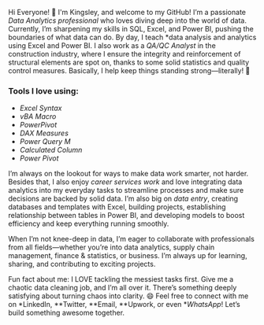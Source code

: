 Hi Everyone! 👋 I'm Kingsley, and welcome to my GitHub!
I’m a passionate *Data Analytics professional* who loves diving deep into the world of data. Currently, I’m sharpening my skills in SQL, Excel, and Power BI, pushing the boundaries of what data can do. 
By day, I teach *data analysis and analytics using Excel and Power BI. I also work as a *QA/QC Analyst* in the construction industry, where I ensure the integrity and reinforcement of structural elements are spot on, thanks to some solid statistics and quality control measures. Basically, I help keep things standing strong—literally! 💪

### Tools I love using:
- *Excel Syntax*
- *vBA Macro*
- *PowerPivot*
- *DAX Measures*
- *Power Query M*
- *Calculated Column*
- *Power Pivot*

I’m always on the lookout for ways to make data work smarter, not harder. Besides that, I also enjoy *career services work* and love integrating data analytics into my everyday tasks to streamline processes and make sure decisions are backed by solid data. I’m also big on *data entry*, creating databases and templates with Excel, building projects, establishing relationship between tables in Power BI, and developing models to boost efficiency and keep everything running smoothly.

When I’m not knee-deep in data, I’m eager to collaborate with professionals from all fields—whether you’re into data analytics, supply chain management, finance & statistics, or business. I’m always up for learning, sharing, and contributing to exciting projects.

Fun fact about me: I LOVE tackling the messiest tasks first. Give me a chaotic data cleaning job, and I’m all over it. There’s something deeply satisfying about turning chaos into clarity. 😄
Feel free to connect with me on *LinkedIn, **Twitter, **Email, **Upwork, or even **WhatsApp*! Let’s build something awesome together. 
